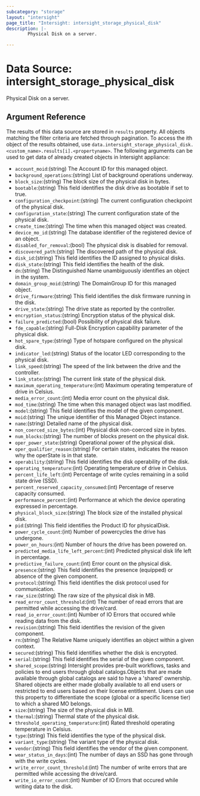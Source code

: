 ```yaml
---
subcategory: "storage"
layout: "intersight"
page_title: "Intersight: intersight_storage_physical_disk"
description: |-
        Physical Disk on a server.

---
```


# Data Source: intersight_storage_physical_disk
Physical Disk on a server.
## Argument Reference
The results of this data source are stored in `results` property.
All objects matching the filter criteria are fetched through pagination.
To access the ith object of the results obtained, use `data.intersight_storage_physical_disk.<custom_name>.results[i].<propertyname>`.
The following arguments can be used to get data of already created objects in Intersight appliance:
* `account_moid`:(string) The Account ID for this managed object. 
* `background_operations`:(string) List of background operations underway. 
* `block_size`:(string) The block size of the physical disk in bytes. 
* `bootable`:(string) This field identifies the disk drive as bootable if set to true. 
* `configuration_checkpoint`:(string) The current configuration checkpoint of the physical disk. 
* `configuration_state`:(string) The current configuration state of the physical disk. 
* `create_time`:(string) The time when this managed object was created. 
* `device_mo_id`:(string) The database identifier of the registered device of an object. 
* `disabled_for_removal`:(bool) The physical disk is disabled for removal. 
* `discovered_path`:(string) The discovered path of the physical disk. 
* `disk_id`:(string) This field identifies the ID assigned to physical disks. 
* `disk_state`:(string) This field identifies the health of the disk. 
* `dn`:(string) The Distinguished Name unambiguously identifies an object in the system. 
* `domain_group_moid`:(string) The DomainGroup ID for this managed object. 
* `drive_firmware`:(string) This field identifies the disk firmware running in the disk. 
* `drive_state`:(string) The drive state as reported by the controller. 
* `encryption_status`:(string) Encryption status of the physical disk. 
* `failure_predicted`:(bool) Possibility of physical disk failure. 
* `fde_capable`:(string) Full-Disk Encryption capability parameter of the physical disk. 
* `hot_spare_type`:(string) Type of hotspare configured on the physical disk. 
* `indicator_led`:(string) Status of the locator LED corresponding to the physical disk. 
* `link_speed`:(string) The speed of the link between the drive and the controller. 
* `link_state`:(string) The current link state of the physical disk. 
* `maximum_operating_temperature`:(int) Maximum operating temperature of drive in Celsius. 
* `media_error_count`:(int) Media error count on the physical disk. 
* `mod_time`:(string) The time when this managed object was last modified. 
* `model`:(string) This field identifies the model of the given component. 
* `moid`:(string) The unique identifier of this Managed Object instance. 
* `name`:(string) Detailed name of the physical disk. 
* `non_coerced_size_bytes`:(int) Physical disk non-coerced size in bytes. 
* `num_blocks`:(string) The number of blocks present on the physical disk. 
* `oper_power_state`:(string) Operational power of the physical disk. 
* `oper_qualifier_reason`:(string) For certain states, indicates the reason why the operState is in that state. 
* `operability`:(string) This field identifies the disk operability of the disk. 
* `operating_temperature`:(int) Operating temperature of drive in Celsius. 
* `percent_life_left`:(int) Percentage of write cycles remaining in a solid state drive (SSD). 
* `percent_reserved_capacity_consumed`:(int) Percentage of reserve capacity consumed. 
* `performance_percent`:(int) Performance at which the device operating expressed in percentage. 
* `physical_block_size`:(string) The block size of the installed physical disk. 
* `pid`:(string) This field identifies the Product ID for physicalDisk. 
* `power_cycle_count`:(int) Number of powercycles the drive has undergone. 
* `power_on_hours`:(int) Number of hours the drive has been powered on. 
* `predicted_media_life_left_percent`:(int) Predicted physical disk life left in percentage. 
* `predictive_failure_count`:(int) Error count on the physical disk. 
* `presence`:(string) This field identifies the presence (equipped) or absence of the given component. 
* `protocol`:(string) This field identifies the disk protocol used for communication. 
* `raw_size`:(string) The raw size of the physical disk in MB. 
* `read_error_count_threshold`:(int) The number of read errors that are permitted while accessing the drive/card. 
* `read_io_error_count`:(int) Number of IO Errors that occured while reading data from the disk. 
* `revision`:(string) This field identifies the revision of the given component. 
* `rn`:(string) The Relative Name uniquely identifies an object within a given context. 
* `secured`:(string) This field identifies whether the disk is encrypted. 
* `serial`:(string) This field identifies the serial of the given component. 
* `shared_scope`:(string) Intersight provides pre-built workflows, tasks and policies to end users through global catalogs.Objects that are made available through global catalogs are said to have a 'shared' ownership. Shared objects are either made globally available to all end users or restricted to end users based on their license entitlement. Users can use this property to differentiate the scope (global or a specific license tier) to which a shared MO belongs. 
* `size`:(string) The size of the physical disk in MB. 
* `thermal`:(string) Thermal state of the physical disk. 
* `threshold_operating_temperature`:(int) Rated threshold operating temperature in Celsius. 
* `type`:(string) This field identifies the type of the physical disk. 
* `variant_type`:(string) The variant type of the physical disk. 
* `vendor`:(string) This field identifies the vendor of the given component. 
* `wear_status_in_days`:(int) The number of days an SSD has gone through with the write cycles. 
* `write_error_count_threshold`:(int) The number of write errors that are permitted while accessing the drive/card. 
* `write_io_error_count`:(int) Number of IO Errors that occured while writing data to the disk. 
 
